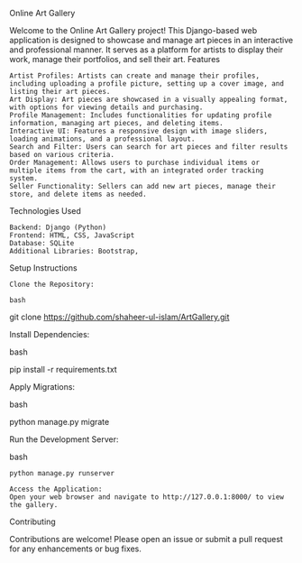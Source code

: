 Online Art Gallery

Welcome to the Online Art Gallery project! This Django-based web application is designed to showcase and manage art pieces in an interactive and professional manner. It serves as a platform for artists to display their work, manage their portfolios, and sell their art.
Features

    Artist Profiles: Artists can create and manage their profiles, including uploading a profile picture, setting up a cover image, and listing their art pieces.
    Art Display: Art pieces are showcased in a visually appealing format, with options for viewing details and purchasing.
    Profile Management: Includes functionalities for updating profile information, managing art pieces, and deleting items.
    Interactive UI: Features a responsive design with image sliders, loading animations, and a professional layout.
    Search and Filter: Users can search for art pieces and filter results based on various criteria.
    Order Management: Allows users to purchase individual items or multiple items from the cart, with an integrated order tracking system.
    Seller Functionality: Sellers can add new art pieces, manage their store, and delete items as needed.

Technologies Used

    Backend: Django (Python)
    Frontend: HTML, CSS, JavaScript
    Database: SQLite 
    Additional Libraries: Bootstrap,

Setup Instructions

    Clone the Repository:

    bash

git clone https://github.com/shaheer-ul-islam/ArtGallery.git

Install Dependencies:

bash

pip install -r requirements.txt

Apply Migrations:

bash

python manage.py migrate

Run the Development Server:

bash

    python manage.py runserver

    Access the Application:
    Open your web browser and navigate to http://127.0.0.1:8000/ to view the gallery.

Contributing

Contributions are welcome! Please open an issue or submit a pull request for any enhancements or bug fixes.

